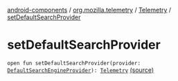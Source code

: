 [android-components](../../index.md) / [org.mozilla.telemetry](../index.md) / [Telemetry](index.md) / [setDefaultSearchProvider](./set-default-search-provider.md)

# setDefaultSearchProvider

`open fun setDefaultSearchProvider(provider: `[`DefaultSearchEngineProvider`](../../org.mozilla.telemetry.measurement/-default-search-measurement/-default-search-engine-provider/index.md)`): `[`Telemetry`](index.md) [(source)](https://github.com/mozilla-mobile/android-components/blob/master/components/service/telemetry/src/main/java/org/mozilla/telemetry/Telemetry.java#L277)